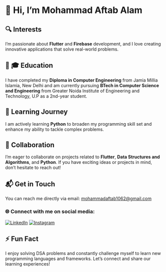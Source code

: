 # 👋 Hi, I’m Mohammad Aftab Alam

## 🔍 Interests
I’m passionate about **Flutter** and **Firebase** development, and I love creating innovative applications that solve real-world problems.

## 🌱 🎓 Education
I have completed my **Diploma in Computer Engineering** from Jamia Millia Islamia, New Delhi and am currently pursuing **BTech in Computer Science and Engineering** from Greater Noida Institute of Engineering and Technology, U.P as a 2nd-year student.

## 🚀 Learning Journey
I am actively learning **Python** to broaden my programming skill set and enhance my ability to tackle complex problems.

## 🤝 Collaboration
I’m eager to collaborate on projects related to **Flutter**, **Data Structures and Algorithms**, and **Python**. If you have exciting ideas or projects in mind, don’t hesitate to reach out!

## 📬 Get in Touch
You can reach me directly via email: [mohammadaftab1062@gmail.com](mailto:mohammadaftab1062@gmail.com)

### 🌐 Connect with me on social media:
[![LinkedIn](https://img.icons8.com/color/48/000000/linkedin.png)](https://www.linkedin.com/in/your-linkedin-profile)
[![Instagram](https://img.icons8.com/color/48/000000/instagram-new.png)](https://www.instagram.com/your-instagram-profile)


## ⚡ Fun Fact
I enjoy solving DSA problems and constantly challenge myself to learn new programming languages and frameworks. Let’s connect and share our learning experiences!
